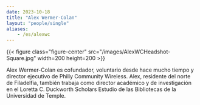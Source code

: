 ```yaml
---
date: 2023-10-18
title: "Alex Wermer-Colan"
layout: "people/single"
aliases:
    - /es/alexwc
---
```


{{< figure class="figure-center" src="/images/AlexWCHeadshot-Square.jpg" width=200 height=200 >}}  

Alex Wermer-Colan es cofundador, voluntario desde hace mucho tiempo y director ejecutivo de Philly Community Wireless. Alex, residente del norte de Filadelfia, también trabaja como director académico y de investigación en el Loretta C. Duckworth Scholars Estudio de las Bibliotecas de la Universidad de Temple.  
